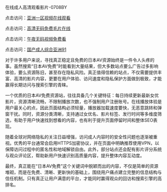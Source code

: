 在线成人高清观看影片-0708BY

点击访问：<a href="https://heiliaozj3tjd.pages.dev">亚洲一区视频在线观看</a>

点击访问：<a href="https://heiliaoe8ajia.pages.dev">高清无码免费毛片在线</a>

点击访问：<a href="https://heiliaoxqkkct.pages.dev">午夜无码视频免费看</a>

点击访问：<a href="https://heiliaoxwd5i8.pages.dev">国产成人综合亚洲91</a>



对于许多用户来说，寻找真正稳定且免费的日本AV资源始终是一件令人头疼的事。虽然搜索“日本AV免费”时能看到大量结果，但大多数站点要么广告过多影响体验，要么资源陈旧，甚至存在隐私风险。真正值得信赖的站点，不仅需要提供丰富、高清的影片内容，更要在用户体验、访问速度和隐私保护方面做到极致，才能赢得长期访问与搜索引擎的青睐。

一个优质的日本AV免费资源站，往往具备几个关键特征：每日持续更新最新女优影片，资源清晰流畅，不限制播放次数，也不强制用户注册账号。在线播放体验是用户最关心的点，因此页面结构必须轻量，播放器加载速度要快，无恶意跳转和弹窗干扰。同时，资源分类清晰，支持通过女优名、影片标签、发行时间等多维度筛选，有助于用户快速找到想看的内容，也有利于提升页面停留时间和整体SEO表现。

随着全球对网络隐私的关注日益增强，访问成人内容时的安全性问题也逐渐被重视。优秀的平台通常会启用HTTPS加密协议，并在页面中明确推荐使用VPN，以保障访问过程中的匿名性和地域解锁自由。此外，部分站点还会配有影片评分系统与观众评论区，帮助新用户快速识别高质量内容，提升整体内容互动度。

最终，真正能在“日本AV免费”这个关键词中脱颖而出的内容，不仅是简单的资源堆砌，而是在免费、清晰、更新快的基础上，围绕用户痛点建立完整的信息结构与信任机制。只有真正让用户满意的平台，才能同时赢得观众的回访和搜索引擎的高排名。


<span style="display:none;">[Canonical link]( https://github.com/as455410/56541051 ）</span>

